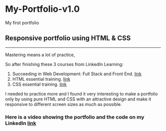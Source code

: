 # My-Portfolio-v1.0
My first portfolio

## Responsive portfolio using HTML & CSS
-------------------------------------------
Mastering means a lot of practice,

So after finishing these 3 courses from LinkedIn Learning:
1. Succeeding in Web Development: Full Stack and Front End. [link](https://www.linkedin.com/learning/certificates/5bd3e9a1fb0eaecfab7bc6480d7e3f5d7f00ad5f298a5d3ccdc9bfd6e58c091d?lipi=urn%3Ali%3Apage%3Ad_flagship3_profile_view_base_certifications_details%3BXHigXYf9ReCeuCn35GX8Aw%3D%3D)
2. HTML essential training. [link](https://www.linkedin.com/learning/certificates/c76d59d59093c4ee49e69623fde498f3fb500561c92365ad3c0910c63ec8eea8?lipi=urn%3Ali%3Apage%3Ad_flagship3_profile_view_base_certifications_details%3BXHigXYf9ReCeuCn35GX8Aw%3D%3D)
3. CSS essential training. [link](https://www.linkedin.com/learning/certificates/194b3a36f75ee26bbd9db53f7da3796c910a195b294174421b599fbd271b8fa1?lipi=urn%3Ali%3Apage%3Ad_flagship3_profile_view_base_certifications_details%3BXHigXYf9ReCeuCn35GX8Aw%3D%3D)

I needed to practice more and I found it very interesting to make a portfolio only by using pure HTML and CSS with an attractive design and make it responsive to different screen sizes as much as possible.

### Here is a video showing the portfolio and the code on my LinkedIn [link](https://www.linkedin.com/feed/update/urn:li:activity:6918566836125007872/)



